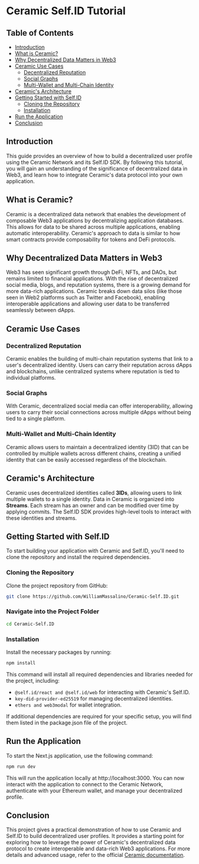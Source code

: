 # Ceramic Self.ID Tutorial

## Table of Contents
- [Introduction](#introduction)
- [What is Ceramic?](#what-is-ceramic)
- [Why Decentralized Data Matters in Web3](#why-decentralized-data-matters-in-web3)
- [Ceramic Use Cases](#ceramic-use-cases)
  - [Decentralized Reputation](#decentralized-reputation)
  - [Social Graphs](#social-graphs)
  - [Multi-Wallet and Multi-Chain Identity](#multi-wallet-and-multi-chain-identity)
- [Ceramic's Architecture](#ceramics-architecture)
- [Getting Started with Self.ID](#getting-started-with-selfid)
  - [Cloning the Repository](#cloning-the-repository)
  - [Installation](#installation)
- [Run the Application](#run-the-application)
- [Conclusion](#conclusion)

## Introduction

This guide provides an overview of how to build a decentralized user profile using the Ceramic Network and its Self.ID SDK. By following this tutorial, you will gain an understanding of the significance of decentralized data in Web3, and learn how to integrate Ceramic's data protocol into your own application.

## What is Ceramic?

Ceramic is a decentralized data network that enables the development of composable Web3 applications by decentralizing application databases. This allows for data to be shared across multiple applications, enabling automatic interoperability. Ceramic's approach to data is similar to how smart contracts provide composability for tokens and DeFi protocols.

## Why Decentralized Data Matters in Web3

Web3 has seen significant growth through DeFi, NFTs, and DAOs, but remains limited to financial applications. With the rise of decentralized social media, blogs, and reputation systems, there is a growing demand for more data-rich applications. Ceramic breaks down data silos (like those seen in Web2 platforms such as Twitter and Facebook), enabling interoperable applications and allowing user data to be transferred seamlessly between dApps.

## Ceramic Use Cases

### Decentralized Reputation

Ceramic enables the building of multi-chain reputation systems that link to a user's decentralized identity. Users can carry their reputation across dApps and blockchains, unlike centralized systems where reputation is tied to individual platforms.

### Social Graphs

With Ceramic, decentralized social media can offer interoperability, allowing users to carry their social connections across multiple dApps without being tied to a single platform.

### Multi-Wallet and Multi-Chain Identity

Ceramic allows users to maintain a decentralized identity (3ID) that can be controlled by multiple wallets across different chains, creating a unified identity that can be easily accessed regardless of the blockchain.

## Ceramic's Architecture

Ceramic uses decentralized identities called **3IDs**, allowing users to link multiple wallets to a single identity. Data in Ceramic is organized into **Streams**. Each stream has an owner and can be modified over time by applying commits. The Self.ID SDK provides high-level tools to interact with these identities and streams.

## Getting Started with Self.ID

To start building your application with Ceramic and Self.ID, you'll need to clone the repository and install the required dependencies.

### Cloning the Repository

Clone the project repository from GitHub:
```bash
git clone https://github.com/WilliamMassalino/Ceramic-Self.ID.git
```
### Navigate into the Project Folder

```bash
cd Ceramic-Self.ID
```
### Installation

Install the necessary packages by running:
```bash
npm install
```
This command will install all required dependencies and libraries needed for the project, including:

* `@self.id/react and @self.id/web` for interacting with Ceramic's Self.ID.
* `key-did-provider-ed25519` for managing decentralized identities.
* `ethers and web3modal` for wallet integration.
  
If additional dependencies are required for your specific setup, you will find them listed in the package.json file of the project.

## Run the Application

To start the Next.js application, use the following command:

```bash
npm run dev
```
This will run the application locally at http://localhost:3000. You can now interact with the application to connect to the Ceramic Network, authenticate with your Ethereum wallet, and manage your decentralized profile.

## Conclusion

This project gives a practical demonstration of how to use Ceramic and Self.ID to build decentralized user profiles. It provides a starting point for exploring how to leverage the power of Ceramic's decentralized data protocol to create interoperable and data-rich Web3 applications. For more details and advanced usage, refer to the official [Ceramic documentation](https://developers.ceramic.network/).






